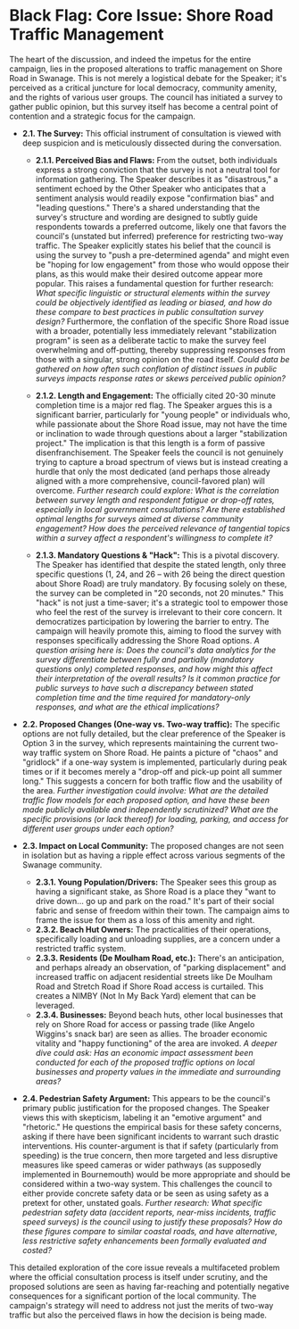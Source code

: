 # Black Flag: Core Issue: Shore Road Traffic Management

The heart of the discussion, and indeed the impetus for the entire campaign, lies in the proposed alterations to traffic management on Shore Road in Swanage. This is not merely a logistical debate for the Speaker; it's perceived as a critical juncture for local democracy, community amenity, and the rights of various user groups. The council has initiated a survey to gather public opinion, but this survey itself has become a central point of contention and a strategic focus for the campaign.

*   **2.1. The Survey:** This official instrument of consultation is viewed with deep suspicion and is meticulously dissected during the conversation.

    *   **2.1.1. Perceived Bias and Flaws:** From the outset, both individuals express a strong conviction that the survey is not a neutral tool for information gathering. The Speaker describes it as "disastrous," a sentiment echoed by the Other Speaker who anticipates that a sentiment analysis would readily expose "confirmation bias" and "leading questions." There's a shared understanding that the survey's structure and wording are designed to subtly guide respondents towards a preferred outcome, likely one that favors the council's (unstated but inferred) preference for restricting two-way traffic. The Speaker explicitly states his belief that the council is using the survey to "push a pre-determined agenda" and might even be "hoping for low engagement" from those who would oppose their plans, as this would make their desired outcome appear more popular. This raises a fundamental question for further research: *What specific linguistic or structural elements within the survey could be objectively identified as leading or biased, and how do these compare to best practices in public consultation survey design?* Furthermore, the conflation of the specific Shore Road issue with a broader, potentially less immediately relevant "stabilization program" is seen as a deliberate tactic to make the survey feel overwhelming and off-putting, thereby suppressing responses from those with a singular, strong opinion on the road itself. *Could data be gathered on how often such conflation of distinct issues in public surveys impacts response rates or skews perceived public opinion?*

    *   **2.1.2. Length and Engagement:** The officially cited 20-30 minute completion time is a major red flag. The Speaker argues this is a significant barrier, particularly for "young people" or individuals who, while passionate about the Shore Road issue, may not have the time or inclination to wade through questions about a larger "stabilization project." The implication is that this length is a form of passive disenfranchisement. The Speaker feels the council is not genuinely trying to capture a broad spectrum of views but is instead creating a hurdle that only the most dedicated (and perhaps those already aligned with a more comprehensive, council-favored plan) will overcome. *Further research could explore: What is the correlation between survey length and respondent fatigue or drop-off rates, especially in local government consultations? Are there established optimal lengths for surveys aimed at diverse community engagement? How does the perceived relevance of tangential topics within a survey affect a respondent's willingness to complete it?*

    *   **2.1.3. Mandatory Questions & "Hack":** This is a pivotal discovery. The Speaker has identified that despite the stated length, only three specific questions (1, 24, and 26 – with 26 being the direct question about Shore Road) are truly mandatory. By focusing solely on these, the survey can be completed in "20 seconds, not 20 minutes." This "hack" is not just a time-saver; it's a strategic tool to empower those who feel the rest of the survey is irrelevant to their core concern. It democratizes participation by lowering the barrier to entry. The campaign will heavily promote this, aiming to flood the survey with responses specifically addressing the Shore Road options. *A question arising here is: Does the council's data analytics for the survey differentiate between fully and partially (mandatory questions only) completed responses, and how might this affect their interpretation of the overall results? Is it common practice for public surveys to have such a discrepancy between stated completion time and the time required for mandatory-only responses, and what are the ethical implications?*

*   **2.2. Proposed Changes (One-way vs. Two-way traffic):** The specific options are not fully detailed, but the clear preference of the Speaker is Option 3 in the survey, which represents maintaining the current two-way traffic system on Shore Road. He paints a picture of "chaos" and "gridlock" if a one-way system is implemented, particularly during peak times or if it becomes merely a "drop-off and pick-up point all summer long." This suggests a concern for both traffic flow and the usability of the area. *Further investigation could involve: What are the detailed traffic flow models for each proposed option, and have these been made publicly available and independently scrutinized? What are the specific provisions (or lack thereof) for loading, parking, and access for different user groups under each option?*

*   **2.3. Impact on Local Community:** The proposed changes are not seen in isolation but as having a ripple effect across various segments of the Swanage community.

    *   **2.3.1. Young Population/Drivers:** The Speaker sees this group as having a significant stake, as Shore Road is a place they "want to drive down... go up and park on the road." It's part of their social fabric and sense of freedom within their town. The campaign aims to frame the issue for them as a loss of this amenity and right.
    *   **2.3.2. Beach Hut Owners:** The practicalities of their operations, specifically loading and unloading supplies, are a concern under a restricted traffic system.
    *   **2.3.3. Residents (De Moulham Road, etc.):** There's an anticipation, and perhaps already an observation, of "parking displacement" and increased traffic on adjacent residential streets like De Moulham Road and Stretch Road if Shore Road access is curtailed. This creates a NIMBY (Not In My Back Yard) element that can be leveraged.
    *   **2.3.4. Businesses:** Beyond beach huts, other local businesses that rely on Shore Road for access or passing trade (like Angelo Wiggins's snack bar) are seen as allies. The broader economic vitality and "happy functioning" of the area are invoked. *A deeper dive could ask: Has an economic impact assessment been conducted for each of the proposed traffic options on local businesses and property values in the immediate and surrounding areas?*

*   **2.4. Pedestrian Safety Argument:** This appears to be the council's primary public justification for the proposed changes. The Speaker views this with skepticism, labeling it an "emotive argument" and "rhetoric." He questions the empirical basis for these safety concerns, asking if there have been significant incidents to warrant such drastic interventions. His counter-argument is that if safety (particularly from speeding) is the true concern, then more targeted and less disruptive measures like speed cameras or wider pathways (as supposedly implemented in Bournemouth) would be more appropriate and should be considered within a two-way system. This challenges the council to either provide concrete safety data or be seen as using safety as a pretext for other, unstated goals. *Further research: What specific pedestrian safety data (accident reports, near-miss incidents, traffic speed surveys) is the council using to justify these proposals? How do these figures compare to similar coastal roads, and have alternative, less restrictive safety enhancements been formally evaluated and costed?*

This detailed exploration of the core issue reveals a multifaceted problem where the official consultation process is itself under scrutiny, and the proposed solutions are seen as having far-reaching and potentially negative consequences for a significant portion of the local community. The campaign's strategy will need to address not just the merits of two-way traffic but also the perceived flaws in how the decision is being made.